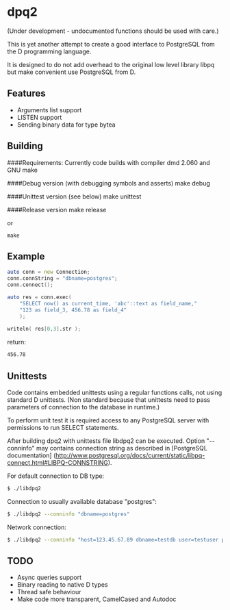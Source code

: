 dpq2
====

(Under development - undocumented functions should be used with care.)

This is yet another attempt to create a good interface to PostgreSQL from the 
D programming language.

It is designed to do not add overhead to the original low level library libpq but
make convenient use PostgreSQL from D.

Features
--------

* Arguments list support
* LISTEN support
* Sending binary data for type bytea

Building
--------

####Requirements:
Currently code builds with compiler dmd 2.060 and GNU make

####Debug version (with debugging symbols and asserts)
    make debug

####Unittest version (see below)
    make unittest

####Release version
    make release

or

    make

Example
-------

```D
auto conn = new Connection;
conn.connString = "dbname=postgres";
conn.connect();

auto res = conn.exec(
    "SELECT now() as current_time, 'abc'::text as field_name,"
    "123 as field_3, 456.78 as field_4"
    );
    
writeln( res[0,3].str );
```
return:
```sh
456.78
```

Unittests
---------

Code contains embedded unittests using a regular functions calls, not using
standard D unittests. (Non standard because that unittests need to pass
parameters of connection to the database in runtime.)

To perform unit test it is required access to any PostgreSQL server with
permissions to run SELECT statements.

After building dpq2 with unittests file libdpq2 can be executed. Option "--conninfo"
may contains connection string as described in [PostgreSQL documentation]
(http://www.postgresql.org/docs/current/static/libpq-connect.html#LIBPQ-CONNSTRING).

For default connection to DB type:

```sh
$ ./libdpq2 
```
Connection to usually available database "postgres":
```sh
$ ./libdpq2 --conninfo "dbname=postgres"
```
Network connection:
```sh
$ ./libdpq2 --conninfo "host=123.45.67.89 dbname=testdb user=testuser password=123123"
```

TODO
----

* Async queries support
* Binary reading to native D types
* Thread safe behaviour
* Make code more transparent, CamelCased and Autodoc
